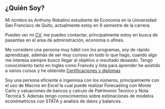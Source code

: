 ## ¿Quién Soy?

Mi nombre es Anthony Robalino estudiante de Economía en la Universidad San Francisco de Quito, actualmente estoy en 9 semestre de la carrera.

Puedes ver mi [CV](https://drive.google.com/file/d/1V3We4aSfgPpysWHjfZR-ZrOgamd8vqjF/view?usp=sharing), me puedes contactar, principalmente estoy en busca de pasantías en el area de administración, economía o afines.

Me considero una persona muy hábil con los programas, soy de rápido aprendizaje, además de ser muy curioso en todo lo que hago, cuando algo me interesa siempre busco llegar al objetivo o resultado deseado. Tengo conocimiento tanto en Inglés como Francés y lista para aprender he asistido a varios cursos y he obtenido [Certificaciones y diplomas](https://drive.google.com/file/d/1XT2UdVQXqNo_Xa6_4MKEn75sRzntbKHl/view?usp=sharing)

Soy una persona eficiente e ingeniosa con los números, principalmente con el uso de Macros en Excel la cual puede realizar Forecasting con Monte Carlo y valuaciones de bancos y calculo de Patrimonio Tecnico y Nota Técnica 5. Además tengo conocimientos sobre estimaciones de modelos económetricos con STATA y analisis de datos y balances .



